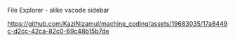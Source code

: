 File Explorer - alike vscode sidebar

https://github.com/KaziNizamul/machine_coding/assets/19683035/17a8449c-d2cc-42ca-82c0-69c48b15b7de

